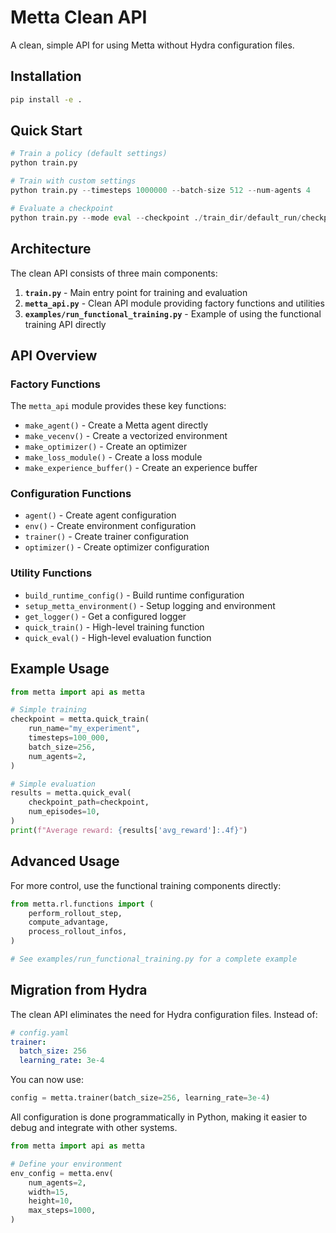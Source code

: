 # Metta Clean API

A clean, simple API for using Metta without Hydra configuration files.

## Installation

```bash
pip install -e .
```

## Quick Start

```python
# Train a policy (default settings)
python train.py

# Train with custom settings
python train.py --timesteps 1000000 --batch-size 512 --num-agents 4

# Evaluate a checkpoint
python train.py --mode eval --checkpoint ./train_dir/default_run/checkpoints/policy_final.pt
```

## Architecture

The clean API consists of three main components:

1. **`train.py`** - Main entry point for training and evaluation
2. **`metta_api.py`** - Clean API module providing factory functions and utilities
3. **`examples/run_functional_training.py`** - Example of using the functional training API directly

## API Overview

### Factory Functions

The `metta_api` module provides these key functions:

- `make_agent()` - Create a Metta agent directly
- `make_vecenv()` - Create a vectorized environment
- `make_optimizer()` - Create an optimizer
- `make_loss_module()` - Create a loss module
- `make_experience_buffer()` - Create an experience buffer

### Configuration Functions

- `agent()` - Create agent configuration
- `env()` - Create environment configuration
- `trainer()` - Create trainer configuration
- `optimizer()` - Create optimizer configuration

### Utility Functions

- `build_runtime_config()` - Build runtime configuration
- `setup_metta_environment()` - Setup logging and environment
- `get_logger()` - Get a configured logger
- `quick_train()` - High-level training function
- `quick_eval()` - High-level evaluation function

## Example Usage

```python
from metta import api as metta

# Simple training
checkpoint = metta.quick_train(
    run_name="my_experiment",
    timesteps=100_000,
    batch_size=256,
    num_agents=2,
)

# Simple evaluation
results = metta.quick_eval(
    checkpoint_path=checkpoint,
    num_episodes=10,
)
print(f"Average reward: {results['avg_reward']:.4f}")
```

## Advanced Usage

For more control, use the functional training components directly:

```python
from metta.rl.functions import (
    perform_rollout_step,
    compute_advantage,
    process_rollout_infos,
)

# See examples/run_functional_training.py for a complete example
```

## Migration from Hydra

The clean API eliminates the need for Hydra configuration files. Instead of:

```yaml
# config.yaml
trainer:
  batch_size: 256
  learning_rate: 3e-4
```

You can now use:

```python
config = metta.trainer(batch_size=256, learning_rate=3e-4)
```

All configuration is done programmatically in Python, making it easier to debug and integrate with other systems.

```python
from metta import api as metta

# Define your environment
env_config = metta.env(
    num_agents=2,
    width=15,
    height=10,
    max_steps=1000,
)
